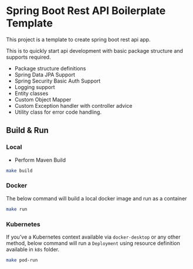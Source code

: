 # Spring Boot Rest API Boilerplate Template


This project is a template to create spring boot rest api app.

This is to quickly start api development with basic package structure and supports required.

  - Package structure definitions
  - Spring Data JPA Support
  - Spring Security Basic Auth Support
  - Logging support
  - Entity classes
  - Custom Object Mapper 
  - Custom Exception handler with controller advice
  - Utility class for error code handling.
  

## Build & Run

### Local

- Perform Maven Build

```sh
make build
```
### Docker

The below command will build a local docker image and run as a container
```sh
make run
```

### Kubernetes

If you've a Kubernetes context available via `docker-desktop` or any other method, below command will run a `Deployment` using resource definition available in `k8s` folder.
```sh
make pod-run
```

